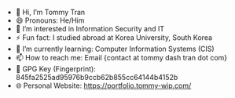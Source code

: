 - 👋 Hi, I’m Tommy Tran
- 😄 Pronouns: He/Him
- 👀 I’m interested in Information Security and IT
- ⚡ Fun fact: I studied abroad at Korea University, South Korea
- 🌱 I’m currently learning: Computer Information Systems (CIS)
- 📫 How to reach me: Email {contact at tommy dash tran dot com}
- 🔑 GPG Key (Fingerprint): 845fa2525ad95976b9ccb62b855cc64144b4152b
- 🌐 Personal Website: https://portfolio.tommy-wip.com/



<!---
TommyQTran/TommyQTran is a ✨ special ✨ repository because its `README.md` (this file) appears on your GitHub profile.
You can click the Preview link to take a look at your changes.
--->
